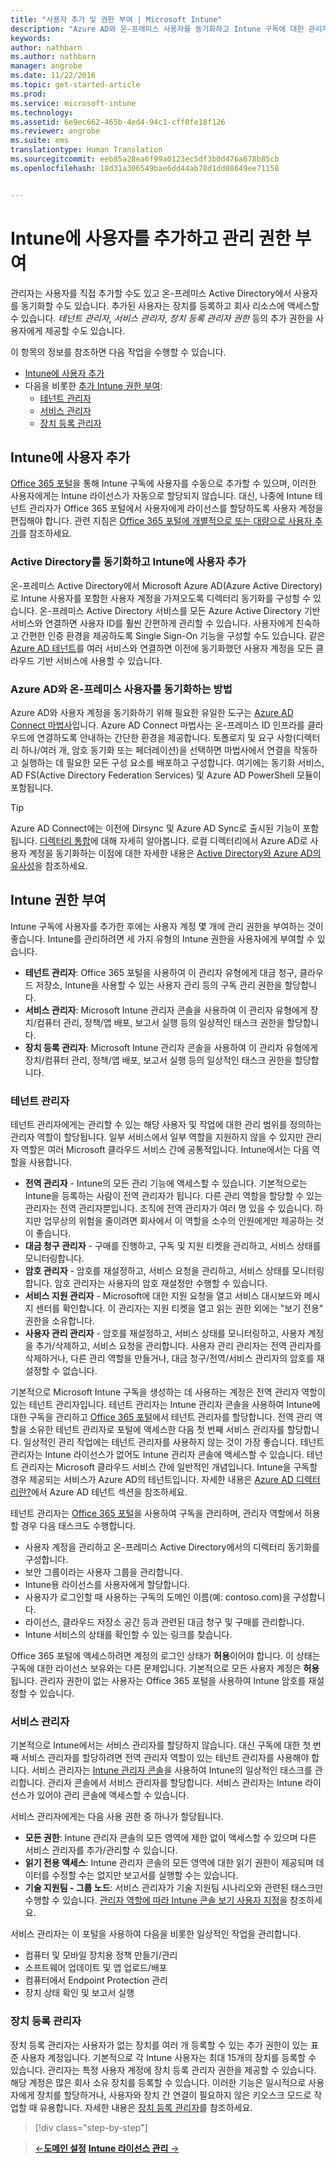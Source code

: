 ```yaml
---
title: "사용자 추가 및 권한 부여 | Microsoft Intune"
description: "Azure AD와 온-프레미스 사용자를 동기화하고 Intune 구독에 대한 관리자 권한 부여"
keywords: 
author: nathbarn
ms.author: nathbarn
manager: angrobe
ms.date: 11/22/2016
ms.topic: get-started-article
ms.prod: 
ms.service: microsoft-intune
ms.technology: 
ms.assetid: 6e9ec662-465b-4ed4-94c1-cff0fe18f126
ms.reviewer: angrobe
ms.suite: ems
translationtype: Human Translation
ms.sourcegitcommit: eeb85a28ea6f99a0123ec5df3b0d476a678b85cb
ms.openlocfilehash: 18d31a306549bae6dd44ab78d1dd08649ee71158


---
```


# <a name="add-users-and-give-administrative-permission-to-intune"></a>Intune에 사용자를 추가하고 관리 권한 부여

관리자는 사용자를 직접 추가할 수도 있고 온-프레미스 Active Directory에서 사용자를 동기화할 수도 있습니다. 추가된 사용자는 장치를 등록하고 회사 리소스에 액세스할 수 있습니다. *테넌트 관리자*, *서비스 관리자*, *장치 등록 관리자 권한* 등의 추가 권한을 사용자에게 제공할 수도 있습니다.

이 항목의 정보를 참조하면 다음 작업을 수행할 수 있습니다.

- [Intune에 사용자 추가](#add-users-to-intune)
- 다음을 비롯한 [추가 Intune 권한 부여](#grant-intune-permissions):
  - [테넌트 관리자](#tenant-administrator)
  - [서비스 관리자](#service-administrator)
  - [장치 등록 관리자](#device-enrollment-managers)

## <a name="add-users-to-intune"></a>Intune에 사용자 추가
[Office 365 포털](http://go.microsoft.com/fwlink/p/?LinkId=698854)을 통해 Intune 구독에 사용자를 수동으로 추가할 수 있으며, 이러한 사용자에게는 Intune 라이선스가 자동으로 할당되지 않습니다. 대신, 나중에 Intune 테넌트 관리자가 Office 365 포털에서 사용자에게 라이선스를 할당하도록 사용자 계정을 편집해야 합니다. 관련 지침은 [Office 365 포털에 개별적으로 또는 대량으로 사용자 추가](https://support.office.com/article/Add-users-individually-or-in-bulk-to-Office-365-Admin-Help-1970f7d6-03b5-442f-b385-5880b9c256ec)를 참조하세요.

### <a name="sync-active-directory-and-add-users-to-intune"></a>Active Directory를 동기화하고 Intune에 사용자 추가
온-프레미스 Active Directory에서 Microsoft Azure AD(Azure Active Directory)로 Intune 사용자를 포함한 사용자 계정을 가져오도록 디렉터리 동기화를 구성할 수 있습니다. 온-프레미스 Active Directory 서비스를 모든 Azure Active Directory 기반 서비스와 연결하면 사용자 ID를 훨씬 간편하게 관리할 수 있습니다. 사용자에게 친숙하고 간편한 인증 환경을 제공하도록 Single Sign-On 기능을 구성할 수도 있습니다. 같은 [Azure AD 테넌트](https://azure.microsoft.com/documentation/articles/active-directory-aadconnect/)를 여러 서비스와 연결하면 이전에 동기화했던 사용자 계정을 모든 클라우드 기반 서비스에 사용할 수 있습니다.

### <a name="how-to-sync-on-premises-users-with-azure-ad"></a>Azure AD와 온-프레미스 사용자를 동기화하는 방법
Azure AD와 사용자 계정을 동기화하기 위해 필요한 유일한 도구는 [Azure AD Connect 마법사](https://www.microsoft.com/download/details.aspx?id=47594)입니다. Azure AD Connect 마법사는 온-프레미스 ID 인프라를 클라우드에 연결하도록 안내하는 간단한 환경을 제공합니다.  토폴로지 및 요구 사항(디렉터리 하나/여러 개, 암호 동기화 또는 페더레이션)을 선택하면 마법사에서 연결을 작동하고 실행하는 데 필요한 모든 구성 요소를 배포하고 구성합니다. 여기에는 동기화 서비스, AD FS(Active Directory Federation Services) 및 Azure AD PowerShell 모듈이 포함됩니다.

> [!TIP]
> Azure AD Connect에는 이전에 Dirsync 및 Azure AD Sync로 출시된 기능이 포함됩니다. [디렉터리 통합](http://technet.microsoft.com/library/jj573653.aspx)에 대해 자세히 알아봅니다. 로컬 디렉터리에서 Azure AD로 사용자 계정을 동기화하는 이점에 대한 자세한 내용은 [Active Directory와 Azure AD의 유사성](http://technet.microsoft.com/library/dn518177.aspx)을 참조하세요.

## <a name="grant-intune-permissions"></a>Intune 권한 부여

Intune 구독에 사용자를 추가한 후에는 사용자 계정 몇 개에 관리 권한을 부여하는 것이 좋습니다. Intune를 관리하려면 세 가지 유형의 Intune 권한을 사용자에게 부여할 수 있습니다.
-   **테넌트 관리자**: Office 365 포털을 사용하여 이 관리자 유형에게 대금 청구, 클라우드 저장소, Intune을 사용할 수 있는 사용자 관리 등의 구독 관리 권한을 할당합니다.
-   **서비스 관리자**: Microsoft Intune 관리자 콘솔을 사용하여 이 관리자 유형에게 장치/컴퓨터 관리, 정책/앱 배포, 보고서 실행 등의 일상적인 태스크 권한을 할당합니다.
-   **장치 등록 관리자**: Microsoft Intune 관리자 콘솔을 사용하여 이 관리자 유형에게 장치/컴퓨터 관리, 정책/앱 배포, 보고서 실행 등의 일상적인 태스크 권한을 할당합니다.


### <a name="tenant-administrator"></a>테넌트 관리자


테넌트 관리자에게는 관리할 수 있는 해당 사용자 및 작업에 대한 관리 범위를 정의하는 관리자 역할이 할당됩니다. 일부 서비스에서 일부 역할을 지원하지 않을 수 있지만 관리자 역할은 여러 Microsoft 클라우드 서비스 간에 공통적입니다. Intune에서는 다음 역할을 사용합니다.
- **전역 관리자** - Intune의 모든 관리 기능에 액세스할 수 있습니다. 기본적으로는 Intune을 등록하는 사람이 전역 관리자가 됩니다. 다른 관리 역할을 할당할 수 있는 관리자는 전역 관리자뿐입니다. 조직에 전역 관리자가 여러 명 있을 수 있습니다. 하지만 업무상의 위험을 줄이려면 회사에서 이 역할을 소수의 인원에게만 제공하는 것이 좋습니다.
- **대금 청구 관리자** - 구매를 진행하고, 구독 및 지원 티켓을 관리하고, 서비스 상태를 모니터링합니다.
- **암호 관리자** - 암호를 재설정하고, 서비스 요청을 관리하고, 서비스 상태를 모니터링합니다. 암호 관리자는 사용자의 암호 재설정만 수행할 수 있습니다.
- **서비스 지원 관리자** - Microsoft에 대한 지원 요청을 열고 서비스 대시보드와 메시지 센터를 확인합니다. 이 관리자는 지원 티켓을 열고 읽는 권한 외에는 "보기 전용" 권한을 소유합니다.
- **사용자 관리 관리자** - 암호를 재설정하고, 서비스 상태를 모니터링하고, 사용자 계정을 추가/삭제하고, 서비스 요청을 관리합니다. 사용자 관리 관리자는 전역 관리자를 삭제하거나, 다른 관리 역할을 만들거나, 대금 청구/전역/서비스 관리자의 암호를 재설정할 수 없습니다.

기본적으로 Microsoft Intune 구독을 생성하는 데 사용하는 계정은 전역 관리자 역할이 있는 테넌트 관리자입니다. 테넌트 관리자는 Intune 관리자 콘솔을 사용하여 Intune에 대한 구독을 관리하고 [Office 365 포털](http://go.microsoft.com/fwlink/p/?LinkId=698854)에서 테넌트 관리자를 할당합니다. 전역 관리 역할을 소유한 테넌트 관리자로 포털에 액세스한 다음 첫 번째 서비스 관리자를 할당합니다. 일상적인 관리 작업에는 테넌트 관리자를 사용하지 않는 것이 가장 좋습니다. 테넌트 관리자는 Intune 라이선스가 없어도 Intune 관리자 콘솔에 액세스할 수 있습니다. 테넌트 관리자는 Microsoft 클라우드 서비스 간에 일반적인 개념입니다. Intune을 구독할 경우 제공되는 서비스가 Azure AD의 테넌트입니다. 자세한 내용은 [Azure AD 디렉터리란?](http://technet.microsoft.com/library/jj573650.aspx)에서 Azure AD 테넌트 섹션을 참조하세요.

테넌트 관리자는 [Office 365 포털](http://go.microsoft.com/fwlink/p/?LinkId=698854)을 사용하여 구독을 관리하며, 관리자 역할에서 허용할 경우 다음 태스크도 수행합니다.

- 사용자 계정을 관리하고 온-프레미스 Active Directory에서의 디렉터리 동기화를 구성합니다.
- 보안 그룹이라는 사용자 그룹을 관리합니다.
- Intune용 라이선스를 사용자에게 할당합니다.
- 사용자가 로그인할 때 사용하는 구독의 도메인 이름(예: contoso.com)을 구성합니다.
- 라이선스, 클라우드 저장소 공간 등과 관련된 대금 청구 및 구매를 관리합니다.
- Intune 서비스의 상태를 확인할 수 있는 링크를 찾습니다.

Office 365 포털에 액세스하려면 계정의 로그인 상태가 **허용**이어야 합니다. 이 상태는 구독에 대한 라이선스 보유와는 다른 문제입니다. 기본적으로 모든 사용자 계정은 **허용**됩니다. 관리자 권한이 없는 사용자는 Office 365 포털을 사용하여 Intune 암호를 재설정할 수 있습니다.

### <a name="service-administrator"></a>서비스 관리자

기본적으로 Intune에서는 서비스 관리자를 할당하지 않습니다. 대신 구독에 대한 첫 번째 서비스 관리자를 할당하려면 전역 관리자 역할이 있는 테넌트 관리자를 사용해야 합니다. 서비스 관리자는 [Intune 관리자 콘솔](https://manage.microsoft.com/)을 사용하여 Intune의 일상적인 태스크를 관리합니다. 관리자 콘솔에서 서비스 관리자를 할당합니다. 서비스 관리자는 Intune 라이선스가 있어야 관리 콘솔에 액세스할 수 있습니다.

서비스 관리자에게는 다음 사용 권한 중 하나가 할당됩니다.
- **모든 권한**: Intune 관리자 콘솔의 모든 영역에 제한 없이 액세스할 수 있으며 다른 서비스 관리자를 추가/관리할 수 있습니다.
- **읽기 전용 액세스**: Intune 관리자 콘솔의 모든 영역에 대한 읽기 권한이 제공되며 데이터를 수정할 수는 없지만 보고서를 실행할 수는 있습니다.
- **기술 지원팀 - 그룹 노드**: 서비스 관리자가 기술 지원팀 시나리오와 관련된 태스크만 수행할 수 있습니다. [관리자 역할에 따라 Intune 콘솔 보기 사용자 지정](/intune/deploy-use/control-what-admins-can-see-in-the-microsoft-intune-admin-console)을 참조하세요.

서비스 관리자는 이 포털을 사용하여 다음을 비롯한 일상적인 작업을 관리합니다.

- 컴퓨터 및 모바일 장치용 정책 만들기/관리
- 소프트웨어 업데이트 및 앱 업로드/배포
- 컴퓨터에서 Endpoint Protection 관리
- 장치 상태 확인 및 보고서 실행

### <a name="device-enrollment-managers"></a>장치 등록 관리자

장치 등록 관리자는 사용자가 없는 장치를 여러 개 등록할 수 있는 추가 권한이 있는 표준 사용자 계정입니다. 기본적으로 각 Intune 사용자는 최대 15개의 장치를 등록할 수 있습니다. 관리자는 특정 사용자 계정에 장치 등록 관리자 권한을 제공할 수 있습니다. 해당 계정은 많은 회사 소유 장치를 등록할 수 있습니다. 이러한 기능은 일시적으로 사용자에게 장치를 할당하거나, 사용자와 장치 간 연결이 필요하지 않은 키오스크 모드로 작업할 때 유용합니다. 자세한 내용은 [장치 등록 관리자](https://docs.microsoft.com/intune/deploy-use/enroll-corporate-owned-devices-with-the-device-enrollment-manager-in-microsoft-intune)를 참조하세요.

>[!div class="step-by-step"]

>[&larr;**도메인 설정**](.\start-with-a-paid-subscription-to-microsoft-intune-step-2.md)     [**Intune 라이선스 관리** &rarr;](.\start-with-a-paid-subscription-to-microsoft-intune-step-4.md)  



<!--HONumber=Dec16_HO2-->


